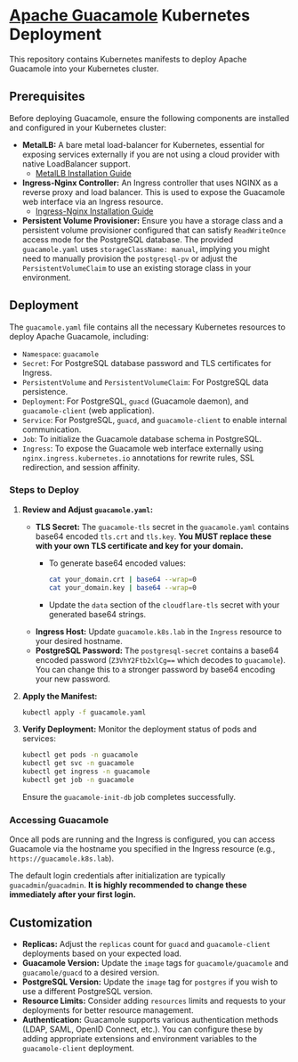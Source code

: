 # [Apache Guacamole](https://guacamole.apache.org/) Kubernetes Deployment

This repository contains Kubernetes manifests to deploy Apache Guacamole into your Kubernetes cluster.

## Prerequisites

Before deploying Guacamole, ensure the following components are installed and configured in your Kubernetes cluster:

* **MetalLB:** A bare metal load-balancer for Kubernetes, essential for exposing services externally if you are not using a cloud provider with native LoadBalancer support.
  * [MetalLB Installation Guide](https://metallb.io/installation/)
* **Ingress-Nginx Controller:** An Ingress controller that uses NGINX as a reverse proxy and load balancer. This is used to expose the Guacamole web interface via an Ingress resource.
  * [Ingress-Nginx Installation Guide](        https://kubernetes.github.io/ingress-nginx/deploy/)
* **Persistent Volume Provisioner:** Ensure you have a storage class and a persistent volume provisioner configured that can satisfy `ReadWriteOnce` access mode for the PostgreSQL database. The provided `guacamole.yaml` uses `storageClassName: manual`, implying you might need to manually provision the `postgresql-pv` or adjust the `PersistentVolumeClaim` to use an existing storage class in your environment.

## Deployment

The `guacamole.yaml` file contains all the necessary Kubernetes resources to deploy Apache Guacamole, including:

* `Namespace`: `guacamole`
* `Secret`: For PostgreSQL database password and TLS certificates for Ingress.
* `PersistentVolume` and `PersistentVolumeClaim`: For PostgreSQL data persistence.
* `Deployment`: For PostgreSQL, `guacd` (Guacamole daemon), and `guacamole-client` (web application).
* `Service`: For PostgreSQL, `guacd`, and `guacamole-client` to enable internal communication.
* `Job`: To initialize the Guacamole database schema in PostgreSQL.
* `Ingress`: To expose the Guacamole web interface externally using `nginx.ingress.kubernetes.io` annotations for rewrite rules, SSL redirection, and session affinity.

### Steps to Deploy

1. **Review and Adjust `guacamole.yaml`:**
    * **TLS Secret:** The `guacamole-tls` secret in the `guacamole.yaml` contains base64 encoded `tls.crt` and `tls.key`. **You MUST replace these with your own TLS certificate and key for your domain.**
        * To generate base64 encoded values:

            ```bash
            cat your_domain.crt | base64 --wrap=0
            cat your_domain.key | base64 --wrap=0
            ```

        * Update the `data` section of the `cloudflare-tls` secret with your generated base64 strings.
    * **Ingress Host:** Update `guacamole.k8s.lab` in the `Ingress` resource to your desired hostname.
    * **PostgreSQL Password:** The `postgresql-secret` contains a base64 encoded password (`Z3VhY2Ftb2xlCg==` which decodes to `guacamole`). You can change this to a stronger password by base64 encoding your new password.
2. **Apply the Manifest:**

    ```bash
    kubectl apply -f guacamole.yaml
    ```

3. **Verify Deployment:**
    Monitor the deployment status of pods and services:

    ```bash
    kubectl get pods -n guacamole
    kubectl get svc -n guacamole
    kubectl get ingress -n guacamole
    kubectl get job -n guacamole
    ```

    Ensure the `guacamole-init-db` job completes successfully.

### Accessing Guacamole

Once all pods are running and the Ingress is configured, you can access Guacamole via the hostname you specified in the Ingress resource (e.g., `https://guacamole.k8s.lab`).

The default login credentials after initialization are typically `guacadmin`/`guacadmin`. **It is highly recommended to change these immediately after your first login.**

## Customization

* **Replicas:** Adjust the `replicas` count for `guacd` and `guacamole-client` deployments based on your expected load.
* **Guacamole Version:** Update the `image` tags for `guacamole/guacamole` and `guacamole/guacd` to a desired version.
* **PostgreSQL Version:** Update the `image` tag for `postgres` if you wish to use a different PostgreSQL version.
* **Resource Limits:** Consider adding `resources` limits and requests to your deployments for better resource management.
* **Authentication:** Guacamole supports various authentication methods (LDAP, SAML, OpenID Connect, etc.). You can configure these by adding appropriate extensions and environment variables to the `guacamole-client` deployment.
